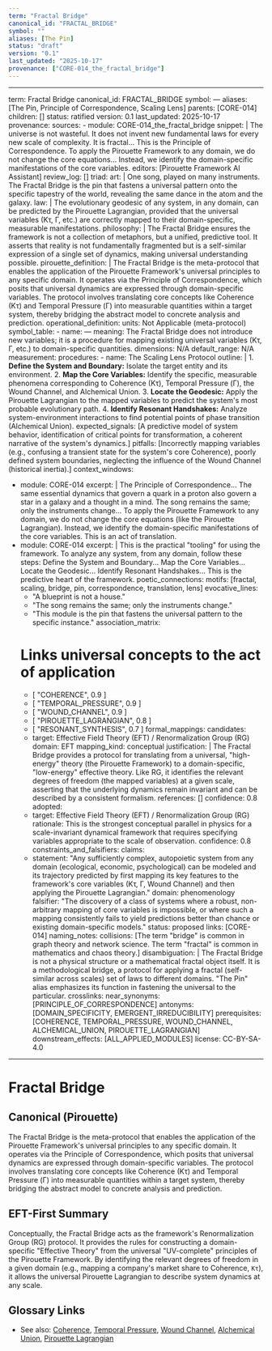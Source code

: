 ```yaml
---
term: "Fractal Bridge"
canonical_id: "FRACTAL_BRIDGE"
symbol: ""
aliases: [The Pin]
status: "draft"
version: "0.1"
last_updated: "2025-10-17"
provenance: ["CORE-014_the_fractal_bridge"]
---
```


---
term: Fractal Bridge
canonical_id: FRACTAL_BRIDGE
symbol: —
aliases: [The Pin, Principle of Correspondence, Scaling Lens]
parents: [CORE-014]
children: []
status: ratified
version: 0.1
last_updated: 2025-10-17
provenance:
  sources:
    - module: CORE-014_the_fractal_bridge
      snippet: |
        The universe is not wasteful. It does not invent new fundamental laws for every new scale of complexity. It is fractal... This is the Principle of Correspondence. To apply the Pirouette Framework to any domain, we do not change the core equations... Instead, we identify the domain-specific manifestations of the core variables.
  editors: [Pirouette Framework AI Assistant]
  review_log: []
triad:
  art: |
    One song, played on many instruments. The Fractal Bridge is the pin that fastens a universal pattern onto the specific tapestry of the world, revealing the same dance in the atom and the galaxy.
  law: |
    The evolutionary geodesic of any system, in any domain, can be predicted by the Pirouette Lagrangian, provided that the universal variables (Kτ, Γ, etc.) are correctly mapped to their domain-specific, measurable manifestations.
  philosophy: |
    The Fractal Bridge ensures the framework is not a collection of metaphors, but a unified, predictive tool. It asserts that reality is not fundamentally fragmented but is a self-similar expression of a single set of dynamics, making universal understanding possible.
pirouette_definition: |
  The Fractal Bridge is the meta-protocol that enables the application of the Pirouette Framework's universal principles to any specific domain. It operates via the Principle of Correspondence, which posits that universal dynamics are expressed through domain-specific variables. The protocol involves translating core concepts like Coherence (Kτ) and Temporal Pressure (Γ) into measurable quantities within a target system, thereby bridging the abstract model to concrete analysis and prediction.
operational_definition:
  units: Not Applicable (meta-protocol)
  symbol_table:
    - name: —
      meaning: The Fractal Bridge does not introduce new variables; it is a procedure for mapping existing universal variables (Kτ, Γ, etc.) to domain-specific quantities.
      dimensions: N/A
      default_range: N/A
  measurement:
    procedures:
      - name: The Scaling Lens Protocol
        outline: |
          1. **Define the System and Boundary:** Isolate the target entity and its environment.
          2. **Map the Core Variables:** Identify the specific, measurable phenomena corresponding to Coherence (Kτ), Temporal Pressure (Γ), the Wound Channel, and Alchemical Union.
          3. **Locate the Geodesic:** Apply the Pirouette Lagrangian to the mapped variables to predict the system's most probable evolutionary path.
          4. **Identify Resonant Handshakes:** Analyze system-environment interactions to find potential points of phase transition (Alchemical Union).
        expected_signals: [A predictive model of system behavior, identification of critical points for transformation, a coherent narrative of the system's dynamics.]
        pitfalls: [Incorrectly mapping variables (e.g., confusing a transient state for the system's core Coherence), poorly defined system boundaries, neglecting the influence of the Wound Channel (historical inertia).]
context_windows:
  - module: CORE-014
    excerpt: |
      The Principle of Correspondence... The same essential dynamics that govern a quark in a proton also govern a star in a galaxy and a thought in a mind. The song remains the same; only the instruments change... To apply the Pirouette Framework to any domain, we do not change the core equations (like the Pirouette Lagrangian). Instead, we identify the domain-specific manifestations of the core variables. This is an act of translation.
  - module: CORE-014
    excerpt: |
      This is the practical "tooling" for using the framework. To analyze any system, from any domain, follow these steps: Define the System and Boundary... Map the Core Variables... Locate the Geodesic... Identify Resonant Handshakes... This is the predictive heart of the framework.
poetic_connections:
  motifs: [fractal, scaling, bridge, pin, correspondence, translation, lens]
  evocative_lines:
    - "A blueprint is not a house."
    - "The song remains the same; only the instruments change."
    - "This module is the pin that fastens the universal pattern to the specific instance."
  association_matrix:
    # Links universal concepts to the act of application
    - [ "COHERENCE", 0.9 ]
    - [ "TEMPORAL_PRESSURE", 0.9 ]
    - [ "WOUND_CHANNEL", 0.9 ]
    - [ "PIROUETTE_LAGRANGIAN", 0.8 ]
    - [ "RESONANT_SYNTHESIS", 0.7 ]
formal_mappings:
  candidates:
    - target: Effective Field Theory (EFT) / Renormalization Group (RG)
      domain: EFT
      mapping_kind: conceptual
      justification: |
        The Fractal Bridge provides a protocol for translating from a universal, "high-energy" theory (the Pirouette Framework) to a domain-specific, "low-energy" effective theory. Like RG, it identifies the relevant degrees of freedom (the mapped variables) at a given scale, asserting that the underlying dynamics remain invariant and can be described by a consistent formalism.
      references: []
      confidence: 0.8
  adopted:
    - target: Effective Field Theory (EFT) / Renormalization Group (RG)
      rationale: This is the strongest conceptual parallel in physics for a scale-invariant dynamical framework that requires specifying variables appropriate to the scale of observation.
      confidence: 0.8
constraints_and_falsifiers:
  claims:
    - statement: "Any sufficiently complex, autopoietic system from any domain (ecological, economic, psychological) can be modeled and its trajectory predicted by first mapping its key features to the framework's core variables (Kτ, Γ, Wound Channel) and then applying the Pirouette Lagrangian."
      domain: phenomenology
      falsifier: "The discovery of a class of systems where a robust, non-arbitrary mapping of core variables is impossible, or where such a mapping consistently fails to yield predictions better than chance or existing domain-specific models."
      status: proposed
      links: [CORE-014]
naming_notes:
  collisions: [The term "bridge" is common in graph theory and network science. The term "fractal" is common in mathematics and chaos theory.]
  disambiguation: |
    The Fractal Bridge is not a physical structure or a mathematical fractal object itself. It is a methodological bridge, a protocol for applying a fractal (self-similar across scales) set of laws to different domains. "The Pin" alias emphasizes its function in fastening the universal to the particular.
crosslinks:
  near_synonyms: [PRINCIPLE_OF_CORRESPONDENCE]
  antonyms: [DOMAIN_SPECIFICITY, EMERGENT_IRREDUCIBILITY]
  prerequisites: [COHERENCE, TEMPORAL_PRESSURE, WOUND_CHANNEL, ALCHEMICAL_UNION, PIROUETTE_LAGRANGIAN]
  downstream_effects: [ALL_APPLIED_MODULES]
license: CC-BY-SA-4.0
---

# Fractal Bridge

## Canonical (Pirouette)
The Fractal Bridge is the meta-protocol that enables the application of the Pirouette Framework's universal principles to any specific domain. It operates via the Principle of Correspondence, which posits that universal dynamics are expressed through domain-specific variables. The protocol involves translating core concepts like Coherence (Kτ) and Temporal Pressure (Γ) into measurable quantities within a target system, thereby bridging the abstract model to concrete analysis and prediction.

## EFT-First Summary
Conceptually, the Fractal Bridge acts as the framework's Renormalization Group (RG) protocol. It provides the rules for constructing a domain-specific "Effective Theory" from the universal "UV-complete" principles of the Pirouette Framework. By identifying the relevant degrees of freedom in a given domain (e.g., mapping a company's market share to Coherence, `Kτ`), it allows the universal Pirouette Lagrangian to describe system dynamics at any scale.

## Glossary Links
- See also: [Coherence](./coherence.md), [Temporal Pressure](./temporal_pressure.md), [Wound Channel](./wound_channel.md), [Alchemical Union](./alchemical_union.md), [Pirouette Lagrangian](./pirouette_lagrangian.md)